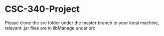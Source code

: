 # CSC-340-Project

Please clone the src folder under the master branch to your local machine, relevant .jar files are in libManage under src 
